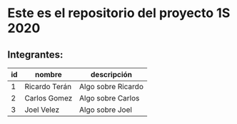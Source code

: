 
# Este es el repositorio del proyecto 1S 2020

## Integrantes:

id |nombre|descripción
---|---|---
1| Ricardo Terán | Algo sobre Ricardo
2| Carlos Gomez | Algo sobre Carlos
3| Joel Velez | Algo sobre Joel
